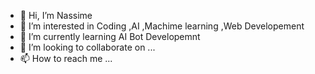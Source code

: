 - 👋 Hi, I’m Nassime
- 👀 I’m interested in Coding ,AI ,Machime learning ,Web Developement
- 🌱 I’m currently learning AI Bot Developemnt
- 💞️ I’m looking to collaborate on ...
- 📫 How to reach me ...

<!---
Nassime598/Nassime598 is a ✨ special ✨ repository because its `README.md` (this file) appears on your GitHub profile.
You can click the Preview link to take a look at your changes.
--->

